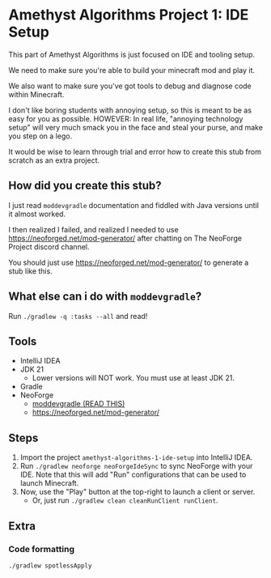 # Amethyst Algorithms Project 1: IDE Setup

This part of Amethyst Algorithms is just focused on IDE and tooling setup.

We need to make sure you're able to build your minecraft mod and play it.

We also want to make sure you've got tools to debug and diagnose code within Minecraft.

I don't like boring students with annoying setup, so this is meant to be as easy for you as possible.
HOWEVER: In real life, "annoying technology setup" will very much smack you in the face and steal your purse, and make you step on a lego. 

It would be wise to learn through trial and error how to create this stub from scratch as an extra project.

## How did you create this stub?

I just read `moddevgradle` documentation and fiddled with Java versions until it almost worked.

I then realized I failed, and realized I needed to use <https://neoforged.net/mod-generator/> after chatting on The NeoForge Project discord channel.

You should just use <https://neoforged.net/mod-generator/> to generate a stub like this.

## What else can i do with `moddevgradle`?

Run `./gradlew -q :tasks --all` and read!

## Tools

- IntelliJ IDEA
- JDK 21
  - Lower versions will NOT work. You must use at least JDK 21.
- Gradle
- NeoForge
  - [moddevgradle (READ THIS)](https://projects.neoforged.net/neoforged/moddevgradle)
  - https://neoforged.net/mod-generator/

## Steps

1. Import the project `amethyst-algorithms-1-ide-setup` into IntelliJ IDEA.
2. Run `./gradlew neoforge neoForgeIdeSync` to sync NeoForge with your IDE. Note that this will add "Run" configurations that can be used to launch Minecraft.
3. Now, use the "Play" button at the top-right to launch a client or server.
   - Or, just run `./gradlew clean cleanRunClient runClient`.

## Extra

### Code formatting

```bash
./gradlew spotlessApply
```